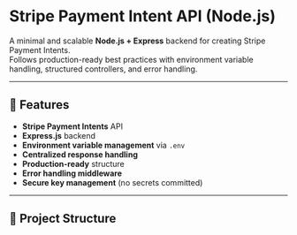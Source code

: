 # Stripe Payment Intent API (Node.js)

A minimal and scalable **Node.js + Express** backend for creating Stripe Payment Intents.  
Follows production-ready best practices with environment variable handling, structured controllers, and error handling.

---

## 🚀 Features
- **Stripe Payment Intents** API
- **Express.js** backend
- **Environment variable management** via `.env`
- **Centralized response handling**
- **Production-ready** structure
- **Error handling middleware**
- **Secure key management** (no secrets committed)

---

## 📂 Project Structure
